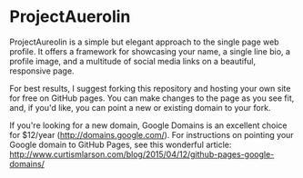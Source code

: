 # ProjectAuerolin

ProjectAureolin is a simple but elegant approach to the single page web profile. It offers a framework for showcasing your name, a single line bio, a profile image, and a multitude of social media links on a beautiful, responsive page.

For best results, I suggest forking this repository and hosting your own site for free on GitHub pages. You can make changes to the page as you see fit, and, if you'd like, you can point a new or existing domain to your fork.

If you're looking for a new domain, Google Domains is an excellent choice for $12/year (http://domains.google.com/). For instructions on pointing your Google domain to GitHub Pages, see this wonderful article: http://www.curtismlarson.com/blog/2015/04/12/github-pages-google-domains/
